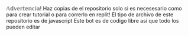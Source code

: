 𝔸𝕕𝕧𝕖𝕣𝕥𝕖𝕟𝕔𝕚𝕒! Haz copias de el repositorio solo si es necesesario como para crear tutorial o para correrlo en replit!
El tipo de archivo de este repositorio es de javascript
Este bot es de codigo libre asi que todo los pueden editar
